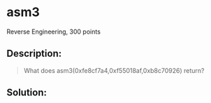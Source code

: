 # asm3
Reverse Engineering, 300 points

## Description:
> What does asm3(0xfe8cf7a4,0xf55018af,0xb8c70926) return?


## Solution: 


